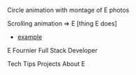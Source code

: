 Circle animation with montage of E photos

Scrolling animation => E [thing E does]
  - [example](https://garden-eight.com/)

E Fournier
Full Stack Developer

Tech Tips
Projects
About E
